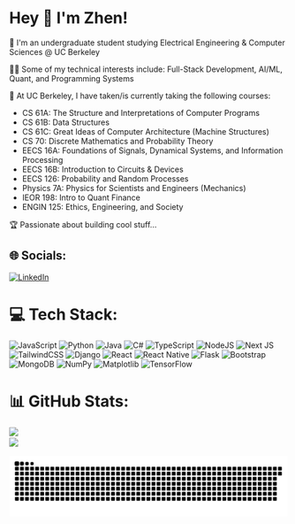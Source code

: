 # Hey 👋 I'm Zhen!
🐻 I'm an undergraduate student studying Electrical Engineering & Computer Sciences @ UC Berkeley

🧑‍🔬 Some of my technical interests include: Full-Stack Development, AI/ML, Quant, and Programming Systems

📓 At UC Berkeley, I have taken/is currently taking the following courses:
* CS 61A: The Structure and Interpretations of Computer Programs
* CS 61B: Data Structures
* CS 61C: Great Ideas of Computer Architecture (Machine Structures)
* CS 70: Discrete Mathematics and Probability Theory
* EECS 16A: Foundations of Signals, Dynamical Systems, and Information Processing
* EECS 16B: Introduction to Circuits & Devices
* EECS 126: Probability and Random Processes
* Physics 7A: Physics for Scientists and Engineers (Mechanics)
* IEOR 198: Intro to Quant Finance
* ENGIN 125: Ethics, Engineering, and Society

🏆 Passionate about building cool stuff...


## 🌐 Socials:
[![LinkedIn](https://img.shields.io/badge/LinkedIn-%230077B5.svg?logo=linkedin&logoColor=white)](https://linkedin.com/in/zh3nl) 

# 💻 Tech Stack:
![JavaScript](https://img.shields.io/badge/javascript-%23323330.svg?style=for-the-badge&logo=javascript&logoColor=%23F7DF1E) ![Python](https://img.shields.io/badge/python-3670A0?style=for-the-badge&logo=python&logoColor=ffdd54) ![Java](https://img.shields.io/badge/java-%23ED8B00.svg?style=for-the-badge&logo=openjdk&logoColor=white) ![C#](https://img.shields.io/badge/c%23-%23239120.svg?style=for-the-badge&logo=csharp&logoColor=white) ![TypeScript](https://img.shields.io/badge/typescript-%23007ACC.svg?style=for-the-badge&logo=typescript&logoColor=white) ![NodeJS](https://img.shields.io/badge/node.js-6DA55F?style=for-the-badge&logo=node.js&logoColor=white) ![Next JS](https://img.shields.io/badge/Next-black?style=for-the-badge&logo=next.js&logoColor=white) ![TailwindCSS](https://img.shields.io/badge/tailwindcss-%2338B2AC.svg?style=for-the-badge&logo=tailwind-css&logoColor=white) ![Django](https://img.shields.io/badge/django-%23092E20.svg?style=for-the-badge&logo=django&logoColor=white) ![React](https://img.shields.io/badge/react-%2320232a.svg?style=for-the-badge&logo=react&logoColor=%2361DAFB) ![React Native](https://img.shields.io/badge/react_native-%2320232a.svg?style=for-the-badge&logo=react&logoColor=%2361DAFB) ![Flask](https://img.shields.io/badge/flask-%23000.svg?style=for-the-badge&logo=flask&logoColor=white) ![Bootstrap](https://img.shields.io/badge/bootstrap-%238511FA.svg?style=for-the-badge&logo=bootstrap&logoColor=white) ![MongoDB](https://img.shields.io/badge/MongoDB-%234ea94b.svg?style=for-the-badge&logo=mongodb&logoColor=white) ![NumPy](https://img.shields.io/badge/numpy-%23013243.svg?style=for-the-badge&logo=numpy&logoColor=white) ![Matplotlib](https://img.shields.io/badge/Matplotlib-%23ffffff.svg?style=for-the-badge&logo=Matplotlib&logoColor=black) ![TensorFlow](https://img.shields.io/badge/TensorFlow-%23FF6F00.svg?style=for-the-badge&logo=TensorFlow&logoColor=white)
# 📊 GitHub Stats:  
![](https://github-readme-streak-stats.herokuapp.com/?user=zh3nl&theme=aura&hide_border=false)<br/>
![](https://github-readme-stats.vercel.app/api/top-langs/?username=zh3nl&theme=aura&hide_border=false&include_all_commits=true&count_private=true&layout=compact)

<picture>
  <source media="(prefers-color-scheme: dark)" srcset="https://raw.githubusercontent.com/zh3nl/zh3nl/output/github-snake-dark.svg" />
  <source media="(prefers-color-scheme: light)" srcset="https://raw.githubusercontent.com/zh3nl/zh3nl/output/github-snake.svg" />
  <img alt="github-snake" src="https://raw.githubusercontent.com/zh3nl/zh3nl/output/github-snake.svg" />
</picture>
<!-- Proudly created with GPRM ( https://gprm.itsvg.in ) -->

